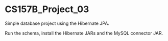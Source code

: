 # CS157B_Project_03
Simple database project using the Hibernate JPA.

Run the schema, install the Hibernate JARs and the MySQL connector JAR.
